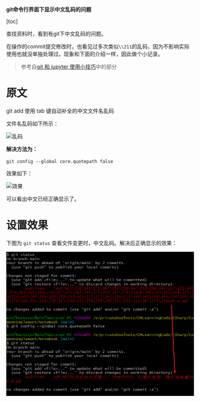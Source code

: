 **git命令行界面下显示中文乱码的问题**

[toc]

查找资料时，看到有git下中文乱码的问题。

在操作的commit提交修改时，也看见过多次类似`\\211`的乱码，因为不影响实际使用也就没单独处理过。现象和下面的介绍一样，因此做个小记录。

> 参考自[git 和 jupyter 使用小技巧](https://todebug.com/tips/)中的部分

# 原文

git add 使用 tab 键自动补全的中文文件名乱码

文件名乱码如下所示：

![乱码](https://todebug.com/assets/blog_images/decode_error.png) 

**解决方法为：**

`git config --global core.quotepath false`

效果如下：

![效果](https://todebug.com/assets/blog_images/decode_fixed.png) 

可以看出中文已经正确显示了。

# 设置效果

下图为 `git status` 查看文件变更时，中文乱码。解决后正确显示的效果：

![](img/20230203191831.png)  